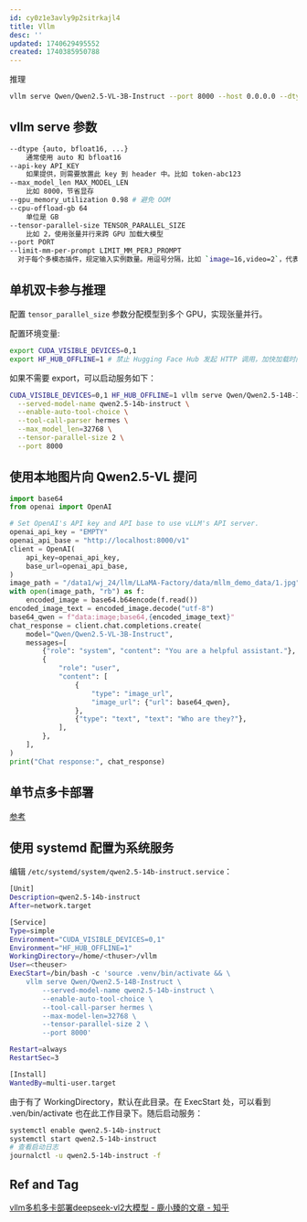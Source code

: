 ```yaml
---
id: cy0z1e3avly9p2sitrkajl4
title: Vllm
desc: ''
updated: 1740629495552
created: 1740385950788
---
```


推理

```bash
vllm serve Qwen/Qwen2.5-VL-3B-Instruct --port 8000 --host 0.0.0.0 --dtype bfloat16 --limit-mm-per-prompt image=5,video=5
```

## vllm serve 参数

```bash
--dtype {auto, bfloat16, ...}
    通常使用 auto 和 bfloat16
--api-key API_KEY
    如果提供，则需要放置此 key 到 header 中。比如 token-abc123
--max_model_len MAX_MODEL_LEN
    比如 8000，节省显存
--gpu_memory_utilization 0.98 # 避免 OOM
--cpu-offload-gb 64
    单位是 GB
--tensor-parallel-size TENSOR_PARALLEL_SIZE
    比如 2，使用张量并行来跨 GPU 加载大模型
--port PORT
--limit-mm-per-prompt LIMIT_MM_PERJ_PROMPT
  对于每个多模态插件，规定输入实例数量。用逗号分隔，比如 `image=16,video=2`，代表每个提示词最多 16 帐图片，2 个视频。每个模态默认为 1。
```


## 单机双卡参与推理

配置 `tensor_parallel_size` 参数分配模型到多个 GPU，实现张量并行。

配置环境变量: 
```bash
export CUDA_VISIBLE_DEVICES=0,1
export HF_HUB_OFFLINE=1 # 禁止 Hugging Face Hub 发起 HTTP 调用，加快加载时间
```

如果不需要 export，可以启动服务如下：
```bash
CUDA_VISIBLE_DEVICES=0,1 HF_HUB_OFFLINE=1 vllm serve Qwen/Qwen2.5-14B-Instruct \
  --served-model-name qwen2.5-14b-instruct \
  --enable-auto-tool-choice \
  --tool-call-parser hermes \
  --max_model_len=32768 \
  --tensor-parallel-size 2 \
  --port 8000
```

## 使用本地图片向 Qwen2.5-VL 提问

```py
import base64
from openai import OpenAI

# Set OpenAI's API key and API base to use vLLM's API server.
openai_api_key = "EMPTY"
openai_api_base = "http://localhost:8000/v1"
client = OpenAI(
    api_key=openai_api_key,
    base_url=openai_api_base,
)
image_path = "/data1/wj_24/llm/LLaMA-Factory/data/mllm_demo_data/1.jpg"
with open(image_path, "rb") as f:
    encoded_image = base64.b64encode(f.read())
encoded_image_text = encoded_image.decode("utf-8")
base64_qwen = f"data:image;base64,{encoded_image_text}"
chat_response = client.chat.completions.create(
    model="Qwen/Qwen2.5-VL-3B-Instruct",
    messages=[
        {"role": "system", "content": "You are a helpful assistant."},
        {
            "role": "user",
            "content": [
                {
                    "type": "image_url",
                    "image_url": {"url": base64_qwen},
                },
                {"type": "text", "text": "Who are they?"},
            ],
        },
    ],
)
print("Chat response:", chat_response)
```

## 单节点多卡部署

[参考](https://blog.frognew.com/2024/10/multi-gpu-distributed-serving-qwen-2.5-14b-instruct.html)


## 使用 systemd 配置为系统服务

编辑 `/etc/systemd/system/qwen2.5-14b-instruct.service`：

```bash
[Unit]
Description=qwen2.5-14b-instruct
After=network.target

[Service]
Type=simple
Environment="CUDA_VISIBLE_DEVICES=0,1"
Environment="HF_HUB_OFFLINE=1"
WorkingDirectory=/home/<thuser>/vllm
User=<theuser>
ExecStart=/bin/bash -c 'source .venv/bin/activate && \
    vllm serve Qwen/Qwen2.5-14B-Instruct \
        --served-model-name qwen2.5-14b-instruct \
        --enable-auto-tool-choice \
        --tool-call-parser hermes \
        --max-model-len=32768 \
        --tensor-parallel-size 2 \
        --port 8000'

Restart=always
RestartSec=3

[Install]
WantedBy=multi-user.target
```

由于有了 WorkingDirectory，默认在此目录。在 ExecStart 处，可以看到 .ven/bin/activate 也在此工作目录下。随后启动服务：

```bash
systemctl enable qwen2.5-14b-instruct
systemctl start qwen2.5-14b-instruct
# 查看启动日志
journalctl -u qwen2.5-14b-instruct -f
```

## Ref and Tag

[]()
[vllm多机多卡部署deepseek-vl2大模型 - 鹿小臻的文章 - 知乎](https://zhuanlan.zhihu.com/p/23184220175)